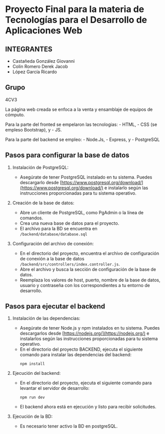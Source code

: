 # Proyecto Final para la materia de Tecnologías para el Desarrollo de Aplicaciones Web

## INTEGRANTES
  - Castañeda González Giovanni
  - Colin Romero Derek Jacob
  - López García Ricardo

## Grupo
  4CV3


La página web creada se enfoca a la venta y ensamblaje de equipos de cómputo. 

Para la parte del fronted se empelaron las 
tecnologias:
    - HTML, 
    - CSS (se empleso Bootstrap), y 
    - JS.

Para la parte del backend se empleo:
    - Node.Js, 
    - Express, y 
    - PostgreSQL


## Pasos para configurar la base de datos

1. Instalación de PostgreSQL:
   - Asegúrate de tener PostgreSQL instalado en tu sistema.
     Puedes descargarlo desde [https://www.postgresql.org/download/](https://www.postgresql.org/download/)
     e instalarlo según las instrucciones proporcionadas para tu sistema operativo.

2. Creación de la base de datos:
   - Abre un cliente de PostgreSQL, como PgAdmin o la línea de comandos.
   - Crea una nueva base de datos para el proyecto.
   - El archivo para la BD se encuentra en `/backend/database/database.sql`
     
3. Configuración del archivo de conexión:
   - En el directorio del proyecto, encuentra el archivo de configuración de conexión a la base de datos
     `/backend/src/controllers/index.controller.js`.
   - Abre el archivo y busca la sección de configuración de la base de datos.
   - Reemplaza los valores de host, puerto, nombre de la base de datos, usuario y contraseña con los correspondientes a tu entorno de desarrollo.


## Pasos para ejecutar el backend

1. Instalación de las dependencias:
   - Asegúrate de tener Node.js y npm instalados en tu sistema. Puedes descargarlos desde [https://nodejs.org/](https://nodejs.org/)
     e instalarlos según las instrucciones proporcionadas para tu sistema operativo.
   - En el directorio del proyecto BACKEND, ejecuta el siguiente comando para instalar las dependencias del backend:
     ```
     npm install
     ```

2. Ejecución del backend:
   - En el directorio del proyecto, ejecuta el siguiente comando para levantar el servidor de desarrollo:
     ```
     npm run dev
     ```
   - El backend ahora está en ejecución y listo para recibir solicitudes.
3. Ejecución de la BD:
   - Es necesario tener activo la BD en postgreSQL.

